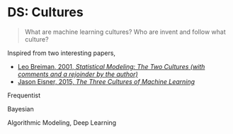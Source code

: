# DS: Cultures

> What are machine learning cultures? Who are invent and follow what culture?

Inspired from two interesting papers,

* [Leo Breiman, 2001, *Statistical Modeling: The Two Cultures (with comments and a rejoinder by the author)*](http://projecteuclid.org/download/pdf_1/euclid.ss/1009213726)
* [Jason Eisner, 2015, *The Three Cultures of Machine Learning*](https://www.cs.jhu.edu/~jason/tutorials/ml-simplex.html)

Frequentist

Bayesian

Algorithmic Modeling, Deep Learning
